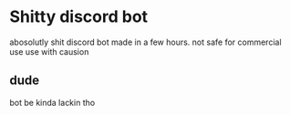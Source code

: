 # Shitty discord bot

abosolutly shit discord bot made in a few hours.
not safe for commercial use
use with causion

## dude
bot be kinda lackin tho
